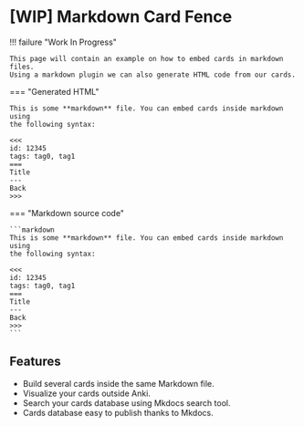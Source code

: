 # [WIP] Markdown Card Fence

!!! failure "Work In Progress"

    This page will contain an example on how to embed cards in markdown files.
    Using a markdown plugin we can also generate HTML code from our cards.


=== "Generated HTML"

    This is some **markdown** file. You can embed cards inside markdown using
    the following syntax:

    <<<
    id: 12345
    tags: tag0, tag1
    ===
    Title
    ---
    Back
    >>>

=== "Markdown source code"

    ```markdown
    This is some **markdown** file. You can embed cards inside markdown using
    the following syntax:

    <<<
    id: 12345
    tags: tag0, tag1
    ===
    Title
    ---
    Back
    >>>
    ```


## Features

* Build several cards inside the same Markdown file.
* Visualize your cards outside Anki.
* Search your cards database using Mkdocs search tool.
* Cards database easy to publish thanks to Mkdocs.
